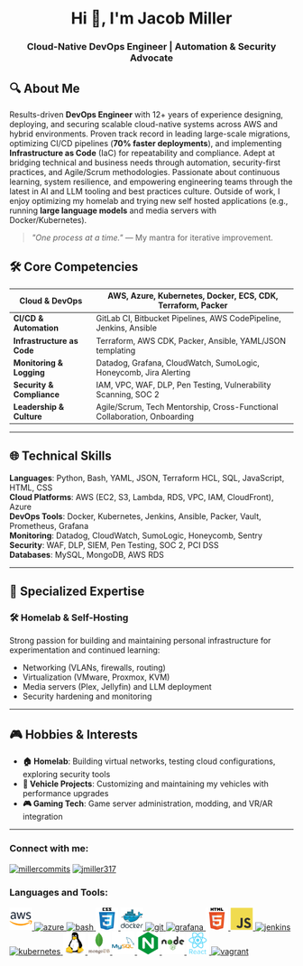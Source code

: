 <h1 align="center">Hi 👋, I'm Jacob Miller</h1>
<h3 align="center">Cloud-Native DevOps Engineer | Automation & Security Advocate</h3>

## 🔍 About Me  
Results-driven **DevOps Engineer** with 12+ years of experience designing, deploying, and securing scalable cloud-native systems across AWS and hybrid environments. Proven track record in leading large-scale migrations, optimizing CI/CD pipelines (**70% faster deployments**), and implementing **Infrastructure as Code** (IaC) for repeatability and compliance. Adept at bridging technical and business needs through automation, security-first practices, and Agile/Scrum methodologies. Passionate about continuous learning, system resilience, and empowering engineering teams through the latest in AI and LLM tooling and best practices culture. Outside of work, I enjoy optimizing my homelab and trying new self hosted applications (e.g., running **large language models** and media servers with Docker/Kubernetes).
> *"One process at a time."* — My mantra for iterative improvement.

## 🛠️ Core Competencies

| **Cloud & DevOps**       | AWS, Azure, Kubernetes, Docker, ECS, CDK, Terraform, Packer |
|---------------------------|-------------------------------------------------------------|
| **CI/CD & Automation**    | GitLab CI, Bitbucket Pipelines, AWS CodePipeline, Jenkins, Ansible |
| **Infrastructure as Code**| Terraform, AWS CDK, Packer, Ansible, YAML/JSON templating |
| **Monitoring & Logging**  | Datadog, Grafana, CloudWatch, SumoLogic, Honeycomb, Jira Alerting |
| **Security & Compliance** | IAM, VPC, WAF, DLP, Pen Testing, Vulnerability Scanning, SOC 2 |
| **Leadership & Culture**  | Agile/Scrum, Tech Mentorship, Cross-Functional Collaboration, Onboarding |

---

## 🌐 Technical Skills

**Languages**: Python, Bash, YAML, JSON, Terraform HCL, SQL, JavaScript, HTML, CSS  
**Cloud Platforms**: AWS (EC2, S3, Lambda, RDS, VPC, IAM, CloudFront), Azure  
**DevOps Tools**: Docker, Kubernetes, Jenkins, Ansible, Packer, Vault, Prometheus, Grafana  
**Monitoring**: Datadog, CloudWatch, SumoLogic, Honeycomb, Sentry  
**Security**: WAF, DLP, SIEM, Pen Testing, SOC 2, PCI DSS  
**Databases**: MySQL, MongoDB, AWS RDS  

---

## 🎯 Specialized Expertise

### 🛠️ Homelab & Self-Hosting
Strong passion for building and maintaining personal infrastructure for experimentation and continued learning:
- Networking (VLANs, firewalls, routing)
- Virtualization (VMware, Proxmox, KVM)
- Media servers (Plex, Jellyfin) and LLM deployment
- Security hardening and monitoring
---

## 🎮 Hobbies & Interests

- **🏠 Homelab**: Building virtual networks, testing cloud configurations, exploring security tools  
- **🚗 Vehicle Projects**: Customizing and maintaining my vehicles with performance upgrades  
- **🎮 Gaming Tech**: Game server administration, modding, and VR/AR integration

---
<h3 align="left">Connect with me:</h3>
<p align="left">
<a href="https://twitter.com/millercommits" target="blank"><img align="center" src="https://raw.githubusercontent.com/rahuldkjain/github-profile-readme-generator/master/src/images/icons/Social/twitter.svg" alt="millercommits" height="30" width="40" /></a>
<a href="https://linkedin.com/in/jmiller317" target="blank"><img align="center" src="https://raw.githubusercontent.com/rahuldkjain/github-profile-readme-generator/master/src/images/icons/Social/linked-in-alt.svg" alt="jmiller317" height="30" width="40" /></a>
</p>

<h3 align="left">Languages and Tools:</h3>
<p align="left"> <a href="https://aws.amazon.com" target="_blank" rel="noreferrer"> <img src="https://raw.githubusercontent.com/devicons/devicon/master/icons/amazonwebservices/amazonwebservices-original-wordmark.svg" alt="aws" width="40" height="40"/> </a> <a href="https://azure.microsoft.com/en-in/" target="_blank" rel="noreferrer"> <img src="https://www.vectorlogo.zone/logos/microsoft_azure/microsoft_azure-icon.svg" alt="azure" width="40" height="40"/> </a> <a href="https://www.gnu.org/software/bash/" target="_blank" rel="noreferrer"> <img src="https://www.vectorlogo.zone/logos/gnu_bash/gnu_bash-icon.svg" alt="bash" width="40" height="40"/> </a> <a href="https://www.w3schools.com/css/" target="_blank" rel="noreferrer"> <img src="https://raw.githubusercontent.com/devicons/devicon/master/icons/css3/css3-original-wordmark.svg" alt="css3" width="40" height="40"/> </a> <a href="https://www.docker.com/" target="_blank" rel="noreferrer"> <img src="https://raw.githubusercontent.com/devicons/devicon/master/icons/docker/docker-original-wordmark.svg" alt="docker" width="40" height="40"/> </a> <a href="https://git-scm.com/" target="_blank" rel="noreferrer"> <img src="https://www.vectorlogo.zone/logos/git-scm/git-scm-icon.svg" alt="git" width="40" height="40"/> </a> <a href="https://grafana.com" target="_blank" rel="noreferrer"> <img src="https://www.vectorlogo.zone/logos/grafana/grafana-icon.svg" alt="grafana" width="40" height="40"/> </a> <a href="https://www.w3.org/html/" target="_blank" rel="noreferrer"> <img src="https://raw.githubusercontent.com/devicons/devicon/master/icons/html5/html5-original-wordmark.svg" alt="html5" width="40" height="40"/> </a> <a href="https://developer.mozilla.org/en-US/docs/Web/JavaScript" target="_blank" rel="noreferrer"> <img src="https://raw.githubusercontent.com/devicons/devicon/master/icons/javascript/javascript-original.svg" alt="javascript" width="40" height="40"/> </a> <a href="https://www.jenkins.io" target="_blank" rel="noreferrer"> <img src="https://www.vectorlogo.zone/logos/jenkins/jenkins-icon.svg" alt="jenkins" width="40" height="40"/> </a> <a href="https://kubernetes.io" target="_blank" rel="noreferrer"> <img src="https://www.vectorlogo.zone/logos/kubernetes/kubernetes-icon.svg" alt="kubernetes" width="40" height="40"/> </a> <a href="https://www.linux.org/" target="_blank" rel="noreferrer"> <img src="https://raw.githubusercontent.com/devicons/devicon/master/icons/linux/linux-original.svg" alt="linux" width="40" height="40"/> </a> <a href="https://www.mongodb.com/" target="_blank" rel="noreferrer"> <img src="https://raw.githubusercontent.com/devicons/devicon/master/icons/mongodb/mongodb-original-wordmark.svg" alt="mongodb" width="40" height="40"/> </a> <a href="https://www.mysql.com/" target="_blank" rel="noreferrer"> <img src="https://raw.githubusercontent.com/devicons/devicon/master/icons/mysql/mysql-original-wordmark.svg" alt="mysql" width="40" height="40"/> </a> <a href="https://www.nginx.com" target="_blank" rel="noreferrer"> <img src="https://raw.githubusercontent.com/devicons/devicon/master/icons/nginx/nginx-original.svg" alt="nginx" width="40" height="40"/> </a> <a href="https://nodejs.org" target="_blank" rel="noreferrer"> <img src="https://raw.githubusercontent.com/devicons/devicon/master/icons/nodejs/nodejs-original-wordmark.svg" alt="nodejs" width="40" height="40"/> </a> <a href="https://reactjs.org/" target="_blank" rel="noreferrer"> <img src="https://raw.githubusercontent.com/devicons/devicon/master/icons/react/react-original-wordmark.svg" alt="react" width="40" height="40"/> </a> <a href="https://www.vagrantup.com/" target="_blank" rel="noreferrer"> <img src="https://www.vectorlogo.zone/logos/vagrantup/vagrantup-icon.svg" alt="vagrant" width="40" height="40"/> </a> </p>
